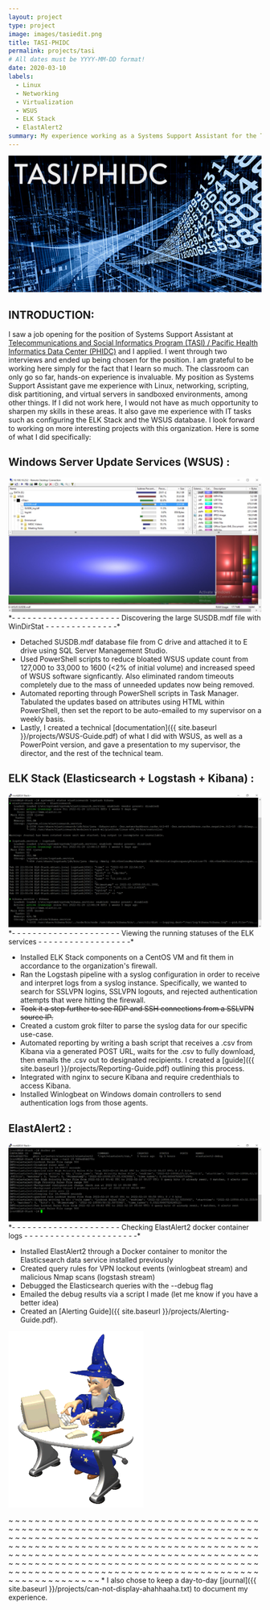 ```yaml
---
layout: project
type: project
image: images/tasiedit.png
title: TASI-PHIDC
permalink: projects/tasi
# All dates must be YYYY-MM-DD format!
date: 2020-03-10
labels:
  - Linux
  - Networking
  - Virtualization
  - WSUS
  - ELK Stack
  - ElastAlert2
summary: My experience working as a Systems Support Assistant for the Telecommunications and Social Informatics Program (TASI) / Pacific Health Informatics Data Center (PHIDC) at the University of Hawaii.
---
```

<img class="ui image" src="../images/TASI-PHIDC.jpg">

## INTRODUCTION:

I saw a job opening for the position of Systems Support Assistant at [Telecommunications and Social Informatics Program (TASI) / Pacific Health Informatics Data Center (PHIDC)](https://ssri.manoa.hawaii.edu/tasi-phidc/) and I applied. I went through two interviews and ended up being chosen for the position. I am grateful to be working here simply for the fact that I learn so much. The classroom can only go so far, hands-on experience is invaluable. My position as Systems Support Assistant gave me experience with Linux, networking, scripting, disk partitioning, and virtual servers in sandboxed environments, among other things. If I did not work here, I would not have as much opportunity to sharpen my skills in these areas. It also gave me experience with IT tasks such as configuring the ELK Stack and the WSUS database. I look forward to working on more interesting projects with this organization. Here is some of what I did specifically:

## Windows Server Update Services (WSUS) :

<img class="ui image" src="../images/windirstat.jpg">
*- - - - - - - - - - - - - - - - - - - - - Discovering the large SUSDB.mdf file with WinDirStat - - - - - - - - - - - - - -*

* Detached SUSDB.mdf database file from C drive and attached it to E drive using SQL Server Management Studio.
* Used PowerShell scripts to reduce bloated WSUS update count from 127,000 to 33,000 to 1600 (<2% of initial volume) and increased speed of WSUS software signficantly. Also eliminated random timeouts completely due to the mass of unneeded updates now being removed.
* Automated reporting through PowerShell scripts in Task Manager. Tabulated the updates based on attributes using HTML within PowerShell, then set the report to be auto-emailed to my supervisor on a weekly basis.
* Lastly, I created a technical [documentation]({{ site.baseurl }}/projects/WSUS-Guide.pdf) of what I did with WSUS, as well as a PowerPoint version, and gave a presentation to my supervisor, the director, and the rest of the technical team.

## ELK Stack (Elasticsearch + Logstash + Kibana) :

<img class="ui image" src="../images/ELK.png">
*- - - - - - - - - - - - - - - - - - - - - Viewing the running statuses of the ELK services - - - - - - - - - - - - - - - - - -*

* Installed ELK Stack components on a CentOS VM and fit them in accordance to the organization's firewall.
* Ran the Logstash pipeline with a syslog configuration in order to receive and interpret logs from a syslog instance. Specifically, we wanted to search for SSLVPN logins, SSLVPN logouts, and rejected authentication attempts that were hitting the firewall.
* ~~Took it a step further to see RDP and SSH connections from a SSLVPN source IP.~~
* Created a custom grok filter to parse the syslog data for our specific use-case.
* Automated reporting by writing a bash script that receives a .csv from Kibana via a generated POST URL, waits for the .csv to fully download, then emails the .csv out to designated recipients. I created a [guide]({{ site.baseurl }}/projects/Reporting-Guide.pdf) outlining this process.
* Integrated with nginx to secure Kibana and require credenthials to access Kibana.
* Installed Winlogbeat on Windows domain controllers to send authentication logs from those agents.

## ElastAlert2 :

<img class="ui image" src="../images/elastalert.png">
*- - - - - - - - - - - - - - - - - - - - - Checking ElastAlert2 docker container logs - - - - - - - - - - - - - - - - - - - - - -*

* Installed ElastAlert2 through a Docker container to monitor the Elasticsearch data service installed previously
* Created query rules for VPN lockout events (winlogbeat stream) and malicious Nmap scans (logstash stream)
* Debugged the Elasticsearch queries with the --debug flag
* Emailed the debug results via a script I made (let me know if you have a better idea)
* Created an [Alerting Guide]({{ site.baseurl }}/projects/Alerting-Guide.pdf).

<img class="ui small left floated image" src="../images/wizard.gif">

~ ~ ~ ~ ~ ~ ~ ~ ~ ~ ~ ~ ~ ~ ~ ~ ~ ~ ~ ~ ~ ~ ~ ~ ~ ~ ~ ~ ~ ~ ~ ~ ~ ~ ~ ~ ~ ~ ~ ~ ~ ~ ~ ~ ~ ~ ~ ~ ~ ~ ~ ~ ~ ~ ~ ~ ~ ~ ~ ~ ~ ~ ~ ~ ~ ~ ~ ~ ~ ~ ~ ~ ~ ~ ~ ~ ~ ~ ~ ~ ~ ~ ~ ~ ~ ~ ~ ~ ~ ~ ~ ~ ~ ~ ~ ~ ~ ~ ~ ~ ~ ~ ~ ~ ~ ~ ~ ~ ~ ~ ~ ~ ~ ~ ~ ~ ~ ~ ~ ~ ~ ~ ~ ~ ~ ~ ~ ~ ~ ~ ~ ~ ~ ~ ~ ~ ~ ~ ~ ~ ~ ~ ~ ~ ~ ~ ~ ~ ~ ~ ~ ~ ~ ~ ~ ~ ~ ~ ~ ~ ~ ~ ~ ~ ~ ~ ~ ~ ~ ~ ~ ~ ~ ~ ~ ~ ~ ~ ~ ~ ~ ~ ~ ~ ~ ~ ~ ~ ~ ~ ~ ~ ~ ~ ~ ~ ~ ~ ~ ~ ~ ~ ~ ~ ~ ~ ~ ~ ~ ~ ~ ~ ~ ~ ~ ~ ~ ~ ~ ~ ~ ~ ~ ~ ~ ~ ~ ~ ~ ~ ~ ~ ~ ~ ~ ~ ~ ~ ~ ~ ~ ~ ~ ~ ~ ~ ~ ~ ~ ~ ~ ~ ~ ~ ~ ~ ~ ~ ~ ~ ~ ~ ~ ~ ~ ~ ~ ~ ~ ~ ~ ~ ~ ~ ~ ~ ~ ~ ~ ~ * 
I also chose to keep a day-to-day [journal]({{ site.baseurl }}/projects/can-not-display-ahahhaaha.txt) to document my experience. 
